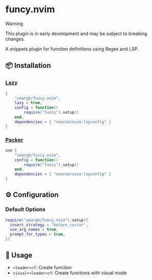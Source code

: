 # funcy.nvim
> [!WARNING]
> This plugin is in early development and may be subject to breaking changes.

A snippets plugin for function definitions using Regex and LSP.

## 📦 Installation

### [Lazy](https://github.com/folke/lazy.nvim)
```lua
{
    "vmargb/funcy.nvim",
    lazy = true,
    config = function()
        require("funcy").setup()
    end,
    dependencies = { "neovim/nvim-lspconfig" }
}
```

### [Packer](https://github.com/wbthomason/packer.nvim)
```lua
use {
    "vmargb/funcy.nvim",
    config = function()
        require("funcy").setup()
    end,
    dependencies = { "neovim/nvim-lspconfig" }
}
```

## ⚙️ Configuration
### Default Options
```lua
require("vmargb/funcy.nvim").setup({
  insert_strategy = "before_cursor",
  use_arg_names = true,
  prompt_for_types = true,
})
```

## 🚀 Usage
- `<leader>cf`: Create function
- `visual+<leader>cf`: Create functions with visual mode

